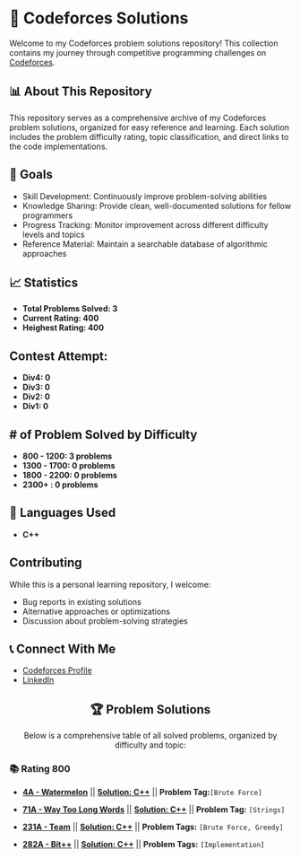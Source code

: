 # 🚀 Codeforces Solutions

Welcome to my Codeforces problem solutions repository! This collection contains my journey through competitive programming challenges on [Codeforces](https://codeforces.com/).

## 📊 About This Repository

This repository serves as a comprehensive archive of my Codeforces problem solutions, organized for easy reference and learning. Each solution includes the problem difficulty rating, topic classification, and direct links to the code implementations.

## 🎯 Goals

- Skill Development: Continuously improve problem-solving abilities
- Knowledge Sharing: Provide clean, well-documented solutions for fellow programmers
- Progress Tracking: Monitor improvement across different difficulty levels and topics
- Reference Material: Maintain a searchable database of algorithmic approaches

## 📈 Statistics
- **Total Problems Solved: 3**
- **Current Rating: 400**
- **Heighest Rating: 400**

## Contest Attempt:
- **Div4: 0**
- **Div3: 0**
- **Div2: 0**
- **Div1: 0**


## # of Problem Solved by Difficulty
- **800 - 1200: 3 problems**
- **1300 - 1700: 0 problems**
- **1800 - 2200: 0 problems**
- **2300+ : 0 problems**

## 🔧 Languages Used
- **C++**

## Contributing

While this is a personal learning repository, I welcome:
- Bug reports in existing solutions
- Alternative approaches or optimizations
- Discussion about problem-solving strategies

## 📞 Connect With Me
- [Codeforces Profile](https://codeforces.com/profile/sardaar.niamotullah)
- [LinkedIn](https://www.linkedin.com/in/sardaar-niamotullah/)

<div align="center">

## 🏆 Problem Solutions

</div>

<div align="center">

Below is a comprehensive table of all solved problems, organized by difficulty and topic:

</div>

### 📚 Rating 800


- [**4A - Watermelon**](https://codeforces.com/problemset/problem/4/A) || [**Solution: C++**](https://github.com/sardaarNiamotullah/CodeForces/blob/main/800-4A-Watermelon.cpp) || **Problem Tag:**`[Brute Force]`

- [**71A - Way Too Long Words**](https://codeforces.com/problemset/problem/71/A) || [**Solution: C++**](https://github.com/sardaarNiamotullah/CodeForces/blob/main/800-71A-Way_Too_Long_Words.cpp) || **Problem Tag:** `[Strings]`

- [**231A - Team**](https://codeforces.com/problemset/problem/231/A) || [**Solution: C++**](https://github.com/sardaarNiamotullah/CodeForces/blob/main/800-231A-Team.cpp) || **Problem Tags:** `[Brute Force, Greedy]`

- [**282A - Bit++**](https://codeforces.com/problemset/problem/282/A) || [**Solution: C++**](https://github.com/sardaarNiamotullah/CodeForces/blob/main/800-231A-Team.cpp) || **Problem Tags:** `[Implementation]`